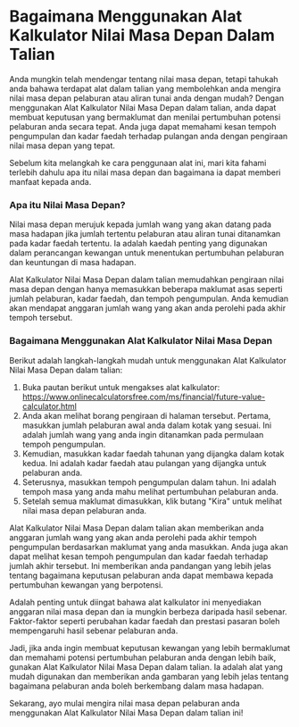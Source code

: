 Bagaimana Menggunakan Alat Kalkulator Nilai Masa Depan Dalam Talian
===================================================================

Anda mungkin telah mendengar tentang nilai masa depan, tetapi tahukah anda bahawa terdapat alat dalam talian yang membolehkan anda mengira nilai masa depan pelaburan atau aliran tunai anda dengan mudah? Dengan menggunakan Alat Kalkulator Nilai Masa Depan dalam talian, anda dapat membuat keputusan yang bermaklumat dan menilai pertumbuhan potensi pelaburan anda secara tepat. Anda juga dapat memahami kesan tempoh pengumpulan dan kadar faedah terhadap pulangan anda dengan pengiraan nilai masa depan yang tepat.

Sebelum kita melangkah ke cara penggunaan alat ini, mari kita fahami terlebih dahulu apa itu nilai masa depan dan bagaimana ia dapat memberi manfaat kepada anda.

### Apa itu Nilai Masa Depan?

Nilai masa depan merujuk kepada jumlah wang yang akan datang pada masa hadapan jika jumlah tertentu pelaburan atau aliran tunai ditanamkan pada kadar faedah tertentu. Ia adalah kaedah penting yang digunakan dalam perancangan kewangan untuk menentukan pertumbuhan pelaburan dan keuntungan di masa hadapan.

Alat Kalkulator Nilai Masa Depan dalam talian memudahkan pengiraan nilai masa depan dengan hanya memasukkan beberapa maklumat asas seperti jumlah pelaburan, kadar faedah, dan tempoh pengumpulan. Anda kemudian akan mendapat anggaran jumlah wang yang akan anda perolehi pada akhir tempoh tersebut.

### Bagaimana Menggunakan Alat Kalkulator Nilai Masa Depan

Berikut adalah langkah-langkah mudah untuk menggunakan Alat Kalkulator Nilai Masa Depan dalam talian:

1. Buka pautan berikut untuk mengakses alat kalkulator: <https://www.onlinecalculatorsfree.com/ms/financial/future-value-calculator.html>
2. Anda akan melihat borang pengiraan di halaman tersebut. Pertama, masukkan jumlah pelaburan awal anda dalam kotak yang sesuai. Ini adalah jumlah wang yang anda ingin ditanamkan pada permulaan tempoh pengumpulan.
3. Kemudian, masukkan kadar faedah tahunan yang dijangka dalam kotak kedua. Ini adalah kadar faedah atau pulangan yang dijangka untuk pelaburan anda.
4. Seterusnya, masukkan tempoh pengumpulan dalam tahun. Ini adalah tempoh masa yang anda mahu melihat pertumbuhan pelaburan anda.
5. Setelah semua maklumat dimasukkan, klik butang "Kira" untuk melihat nilai masa depan pelaburan anda.

Alat Kalkulator Nilai Masa Depan dalam talian akan memberikan anda anggaran jumlah wang yang akan anda perolehi pada akhir tempoh pengumpulan berdasarkan maklumat yang anda masukkan. Anda juga akan dapat melihat kesan tempoh pengumpulan dan kadar faedah terhadap jumlah akhir tersebut. Ini memberikan anda pandangan yang lebih jelas tentang bagaimana keputusan pelaburan anda dapat membawa kepada pertumbuhan kewangan yang berpotensi.

Adalah penting untuk diingat bahawa alat kalkulator ini menyediakan anggaran nilai masa depan dan ia mungkin berbeza daripada hasil sebenar. Faktor-faktor seperti perubahan kadar faedah dan prestasi pasaran boleh mempengaruhi hasil sebenar pelaburan anda.

Jadi, jika anda ingin membuat keputusan kewangan yang lebih bermaklumat dan memahami potensi pertumbuhan pelaburan anda dengan lebih baik, gunakan Alat Kalkulator Nilai Masa Depan dalam talian. Ia adalah alat yang mudah digunakan dan memberikan anda gambaran yang lebih jelas tentang bagaimana pelaburan anda boleh berkembang dalam masa hadapan.

Sekarang, ayo mulai mengira nilai masa depan pelaburan anda menggunakan Alat Kalkulator Nilai Masa Depan dalam talian ini!